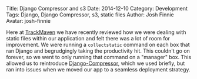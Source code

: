 Title: Django Compressor and s3
Date: 2014-12-10
Category: Development
Tags: Django, Django Compressor, s3, static files
Author: Josh Finnie
Avatar: josh-finnie

Here at [TrackMaven](http://trackmaven.com) we have recently reviewed how we were dealing with static files within our application and felt there was a lot of room for improvement. We were running a `collectstatic` command on each box that ran Django and begrudgingly taking the productivity hit. This couldn't go on forever, so we went to only running that command on a "manager" box. This allowed us to reintroduce [Django-Compressor](http://django-compressor.readthedocs.org/en/latest/), which we used briefly, but ran into issues when we moved our app to a seamless deployment strategy.

